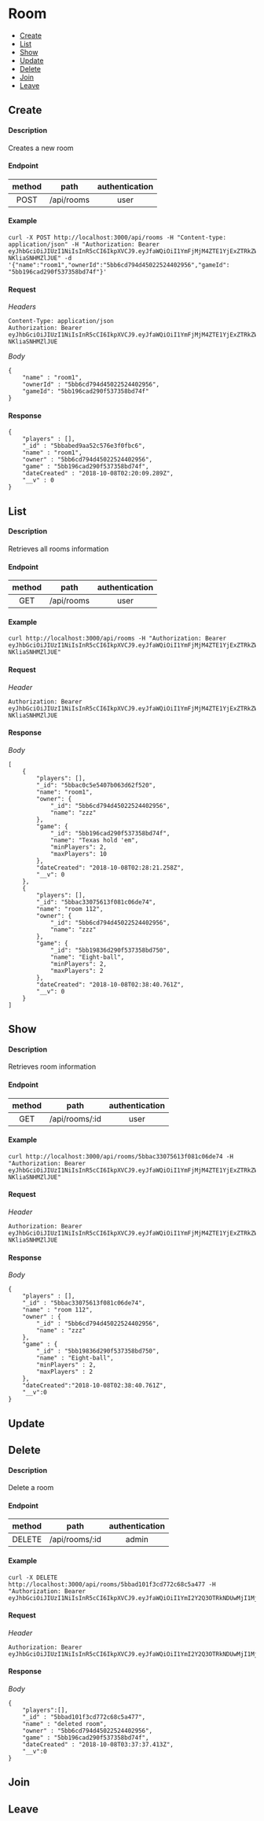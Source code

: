 # Room

- [Create](#create)
- [List](#list)
- [Show](#show)
- [Update](#update)
- [Delete](#delete)
- [Join](#join)
- [Leave](#leave)

## Create

#### Description

Creates a new room

#### Endpoint

| method | path | authentication |
| :-: | :-: | :-: |
| POST | /api/rooms | user |

#### Example

    curl -X POST http://localhost:3000/api/rooms -H "Content-type: application/json" -H "Authorization: Bearer eyJhbGciOiJIUzI1NiIsInR5cCI6IkpXVCJ9.eyJfaWQiOiI1YmFjMjM4ZTE1YjExZTRkZWJjOGIxMTgiLCJuYW1lIjoidXNlcl9uYW1lIiwiaXNBZG1pbiI6ZmFsc2UsImlhdCI6MTUzODAwNzk1MH0.a1b5cVZX0K5fTm7fcFXjmiWD7LI1-NKliaSNHMZlJUE" -d '{"name":"room1","ownerId":"5bb6cd794d45022524402956","gameId": "5bb196cad290f537358bd74f"}'


#### Request
*Headers*

    Content-Type: application/json
    Authorization: Bearer eyJhbGciOiJIUzI1NiIsInR5cCI6IkpXVCJ9.eyJfaWQiOiI1YmFjMjM4ZTE1YjExZTRkZWJjOGIxMTgiLCJuYW1lIjoidXNlcl9uYW1lIiwiaXNBZG1pbiI6ZmFsc2UsImlhdCI6MTUzODAwNzk1MH0.a1b5cVZX0K5fTm7fcFXjmiWD7LI1-NKliaSNHMZlJUE

*Body*

    {
        "name" : "room1",
        "ownerId" : "5bb6cd794d45022524402956",
        "gameId": "5bb196cad290f537358bd74f"
    }

#### Response

    {
        "players" : [],
        "_id" : "5bbabed9aa52c576e3f0fbc6",
        "name" : "room1",
        "owner" : "5bb6cd794d45022524402956",
        "game" : "5bb196cad290f537358bd74f",
        "dateCreated" : "2018-10-08T02:20:09.289Z",
        "__v" : 0
    }

## List

#### Description

Retrieves all rooms information

#### Endpoint

| method | path | authentication |
| :-: | :-: | :-: |
| GET | /api/rooms | user |

#### Example

    curl http://localhost:3000/api/rooms -H "Authorization: Bearer eyJhbGciOiJIUzI1NiIsInR5cCI6IkpXVCJ9.eyJfaWQiOiI1YmFjMjM4ZTE1YjExZTRkZWJjOGIxMTgiLCJuYW1lIjoidXNlcl9uYW1lIiwiaXNBZG1pbiI6ZmFsc2UsImlhdCI6MTUzODAwNzk1MH0.a1b5cVZX0K5fTm7fcFXjmiWD7LI1-NKliaSNHMZlJUE"

#### Request

*Header*

    Authorization: Bearer eyJhbGciOiJIUzI1NiIsInR5cCI6IkpXVCJ9.eyJfaWQiOiI1YmFjMjM4ZTE1YjExZTRkZWJjOGIxMTgiLCJuYW1lIjoidXNlcl9uYW1lIiwiaXNBZG1pbiI6ZmFsc2UsImlhdCI6MTUzODAwNzk1MH0.a1b5cVZX0K5fTm7fcFXjmiWD7LI1-NKliaSNHMZlJUE


#### Response

*Body*

    [
        {
            "players": [],
            "_id": "5bbac0c5e5407b063d62f520",
            "name": "room1",
            "owner": {
                "_id": "5bb6cd794d45022524402956",
                "name": "zzz"
            },
            "game": {
                "_id": "5bb196cad290f537358bd74f",
                "name": "Texas hold 'em",
                "minPlayers": 2,
                "maxPlayers": 10
            },
            "dateCreated": "2018-10-08T02:28:21.258Z",
            "__v": 0
        },
        {
            "players": [],
            "_id": "5bbac33075613f081c06de74",
            "name": "room 112",
            "owner": {
                "_id": "5bb6cd794d45022524402956",
                "name": "zzz"
            },
            "game": {
                "_id": "5bb19836d290f537358bd750",
                "name": "Eight-ball",
                "minPlayers": 2,
                "maxPlayers": 2
            },
            "dateCreated": "2018-10-08T02:38:40.761Z",
            "__v": 0
        }
    ]

## Show

#### Description

Retrieves room information

#### Endpoint

| method | path | authentication |
| :-: | :-: | :-: |
| GET | /api/rooms/:id | user |


#### Example
    curl http://localhost:3000/api/rooms/5bbac33075613f081c06de74 -H "Authorization: Bearer eyJhbGciOiJIUzI1NiIsInR5cCI6IkpXVCJ9.eyJfaWQiOiI1YmFjMjM4ZTE1YjExZTRkZWJjOGIxMTgiLCJuYW1lIjoidXNlcl9uYW1lIiwiaXNBZG1pbiI6ZmFsc2UsImlhdCI6MTUzODAwNzk1MH0.a1b5cVZX0K5fTm7fcFXjmiWD7LI1-NKliaSNHMZlJUE"

#### Request

*Header*

    Authorization: Bearer eyJhbGciOiJIUzI1NiIsInR5cCI6IkpXVCJ9.eyJfaWQiOiI1YmFjMjM4ZTE1YjExZTRkZWJjOGIxMTgiLCJuYW1lIjoidXNlcl9uYW1lIiwiaXNBZG1pbiI6ZmFsc2UsImlhdCI6MTUzODAwNzk1MH0.a1b5cVZX0K5fTm7fcFXjmiWD7LI1-NKliaSNHMZlJUE


#### Response

*Body*

    {
        "players" : [],
        "_id" : "5bbac33075613f081c06de74",
        "name" : "room 112",
        "owner" : {
            "_id" : "5bb6cd794d45022524402956",
            "name" : "zzz"
        },
        "game" : {
            "_id" : "5bb19836d290f537358bd750",
            "name" : "Eight-ball",
            "minPlayers" : 2,
            "maxPlayers" : 2
        },
        "dateCreated":"2018-10-08T02:38:40.761Z",
        "__v":0
    }

## Update

## Delete

#### Description

Delete a room

#### Endpoint

| method | path | authentication |
| :-: | :-: | :-: |
| DELETE | /api/rooms/:id | admin |

#### Example
    curl -X DELETE http://localhost:3000/api/rooms/5bbad101f3cd772c68c5a477 -H "Authorization: Bearer eyJhbGciOiJIUzI1NiIsInR5cCI6IkpXVCJ9.eyJfaWQiOiI1YmI2Y2Q3OTRkNDUwMjI1MjQ0MDI5NTYiLCJuYW1lIjoienp6IiwiaXNBZG1pbiI6ZmFsc2UsImlhdCI6MTUzODk2OTI0Mn0.rk6trppKo6UIkQk6fSjJNLYRlCnHEYzou154OJsgm6M"


#### Request
*Header*

    Authorization: Bearer eyJhbGciOiJIUzI1NiIsInR5cCI6IkpXVCJ9.eyJfaWQiOiI1YmI2Y2Q3OTRkNDUwMjI1MjQ0MDI5NTYiLCJuYW1lIjoienp6IiwiaXNBZG1pbiI6ZmFsc2UsImlhdCI6MTUzODk2OTI0Mn0.rk6trppKo6UIkQk6fSjJNLYRlCnHEYzou154OJsgm6M


#### Response
*Body*

    {
        "players":[],
        "_id" : "5bbad101f3cd772c68c5a477",
        "name" : "deleted room",
        "owner" : "5bb6cd794d45022524402956",
        "game" : "5bb196cad290f537358bd74f",
        "dateCreated" : "2018-10-08T03:37:37.413Z",
        "__v":0
    }

## Join

## Leave
